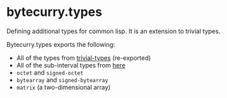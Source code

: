 # bytecurry.types

Defining additional types for common lisp. It is an extension to trivial types.

Bytecurry.types exports the following:
* All of the types from [trivial-types](https://github.com/m2ym/trivial-types) (re-exported)
* All of the sub-interval types from [here](https://common-lisp.net/project/cdr/document/5/extra-num-types.html)
* `octet` and `signed-octet`
* `bytearray` and `signed-bytearray`
* `matrix` (a two-dimensional array)
